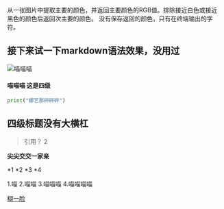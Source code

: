 从一张图片中提取主要的颜色，并返回主要颜色的RGB值。排除接近白色或接近黑色的颜色后返回次主要的颜色。
没有保存返回的颜色，只有在终端输出的字符。

## 接下来试一下markdown语法效果，没用过

![喵喵喵](clipboard_2024-11-23_20-54.bmp)

#### 喵喵喵 这是四级

```python
print("娜艺那砰砰砰")

```  
## 四级标题没有大横杠

> 引用？
> 2

**尖尖交交一家亲**

*1
*2
*3
*4

1.喵
2.喵喵
3.喵喵喵
4.喵喵喵喵

[糊一脸](https://live.douyin.com/624323135733)
